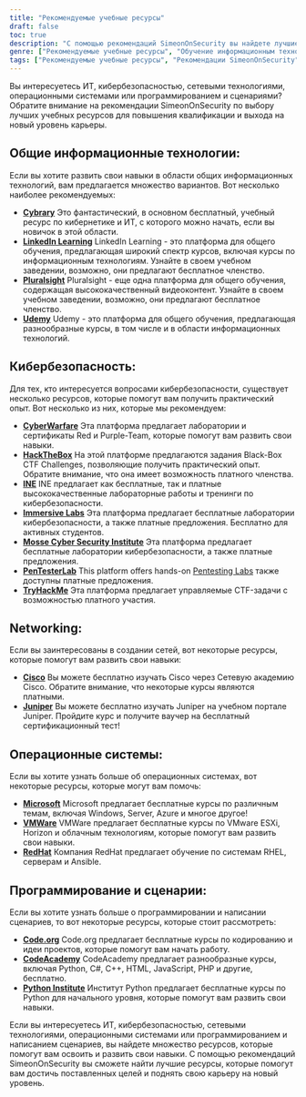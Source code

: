 ```yaml
---
title: "Рекомендуемые учебные ресурсы"
draft: false
toc: true
description: "С помощью рекомендаций SimeonOnSecurity вы найдете лучшие ресурсы для обучения в области ИТ, кибербезопасности, сетевых технологий, операционных систем, программирования и скриптинга. От бесплатных онлайн-платформ Cybrary, Code.org и CodeAcademy до платных платформ LinkedIn Learning, Pluralsight и TryHackMe - вы найдете широкий спектр возможностей для достижения ваших целей обучения. Повысьте свои навыки в таких областях, как Cisco, Juniper, Windows, VMware и Red Hat, пройдя бесплатное обучение и получив сертификаты. Поднимите свою карьеру на новый уровень с помощью высококлассных учебных ресурсов SimeonOnSecurity."
genre: ["Рекомендуемые учебные ресурсы", "Обучение информационным технологиям", "Обучение кибербезопасности", "Курсы по сетевым технологиям", "Образование в области операционных систем", "Ресурсы по программированию и сценариям", "Онлайн-обучение", "Лаборатории кибербезопасности", "Сетевая сертификация", "Обучение операционным системам"]
tags: ["Рекомендуемые учебные ресурсы", "Рекомендации SimeonOnSecurity", "Обучение информационным технологиям", "Обучение кибербезопасности", "Курсы по сетевым технологиям", "Образование в области операционных систем", "Ресурсы по программированию и сценариям", "Cybrary", "Обучение в LinkedIn", "Pluralsight", "Udemy", "CyberWarfare", "HackTheBox", "INE", "Immersive Labs", "Институт кибербезопасности имени Моссе", "PenTesterLab", "TryHackMe", "Cisco", "Juniper", "Microsoft", "VMWare", "RedHat", "Code.org", "CodeAcademy", "Институт Питона", "Онлайн-обучение", "Лаборатории кибербезопасности", "Сертификация в области сетевых технологий", "Обучение операционным системам", "Обучение программированию"]
---
```


Вы интересуетесь ИТ, кибербезопасностью, сетевыми технологиями, операционными системами или программированием и сценариями? Обратите внимание на рекомендации SimeonOnSecurity по выбору лучших учебных ресурсов для повышения квалификации и выхода на новый уровень карьеры.

## Общие информационные технологии:

Если вы хотите развить свои навыки в области общих информационных технологий, вам предлагается множество вариантов. Вот несколько наиболее рекомендуемых:

- [**Cybrary**](https://www.cybrary.it/) Это фантастический, в основном бесплатный, учебный ресурс по кибернетике и ИТ, с которого можно начать, если вы новичок в этой области.
- [**LinkedIn Learning**](https://www.lynda.com/) LinkedIn Learning - это платформа для общего обучения, предлагающая широкий спектр курсов, включая курсы по информационным технологиям. Узнайте в своем учебном заведении, возможно, они предлагают бесплатное членство.
- [**Pluralsight**](https://www.pluralsight.com/) Pluralsight - еще одна платформа для общего обучения, содержащая высококачественный видеоконтент. Узнайте в своем учебном заведении, возможно, они предлагают бесплатное членство.
- [**Udemy**](https://www.udemy.com/) Udemy - это платформа для общего обучения, предлагающая разнообразные курсы, в том числе и в области информационных технологий.

## Кибербезопасность:

Для тех, кто интересуется вопросами кибербезопасности, существует несколько ресурсов, которые помогут вам получить практический опыт. Вот несколько из них, которые мы рекомендуем:

- [**CyberWarfare**](https://cyberwarfare.live/) Эта платформа предлагает лаборатории и сертификаты Red и Purple-Team, которые помогут вам развить свои навыки.
- [**HackTheBox**](https://www.hackthebox.eu/) На этой платформе предлагаются задания Black-Box CTF Challenges, позволяющие получить практический опыт. Обратите внимание, что она имеет возможность платного членства.
- [**INE**](https://ine.com/) INE предлагает как бесплатные, так и платные высококачественные лабораторные работы и тренинги по кибербезопасности.
- [**Immersive Labs**](https://www.immersivelabs.com/) Эта платформа предлагает бесплатные лаборатории кибербезопасности, а также платные предложения. Бесплатно для активных студентов.
- [**Mosse Cyber Security Institute**](https://platform.mosse-institute.com/#/) Эта платформа предлагает бесплатные лаборатории кибербезопасности, а также платные предложения.
- [**PenTesterLab**](https://pentesterlab.com/) This platform offers hands-on [Pentesting Labs](https://simeononsecurity.ch/tags/pentesterlab/) также доступны платные предложения.
- [**TryHackMe**](https://tryhackme.com/) Эта платформа предлагает управляемые CTF-задачи с возможностью платного участия.

## Networking:

Если вы заинтересованы в создании сетей, вот некоторые ресурсы, которые помогут вам развить свои навыки:

- [**Cisco**](https://www.cisco.com/c/m/en_sg/partners/cisco-networking-academy/index.html) Вы можете бесплатно изучать Cisco через Сетевую академию Cisco. Обратите внимание, что некоторые курсы являются платными.
- [**Juniper**](https://learningportal.juniper.net/juniper/default.aspx) Вы можете бесплатно изучать Juniper на учебном портале Juniper. Пройдите курс и получите ваучер на бесплатный сертификационный тест!

## Операционные системы:

Если вы хотите узнать больше об операционных системах, вот некоторые ресурсы, которые могут вам помочь:

- [**Microsoft**](https://docs.microsoft.com/en-us/learn/) Microsoft предлагает бесплатные курсы по различным темам, включая Windows, Server, Azure и многое другое!
- [**VMWare**](https://www.vmware.com/education-services/learning-zone.html) VMWare предлагает бесплатные курсы по VMware ESXi, Horizon и облачным технологиям, которые помогут вам развить свои навыки.
- [**RedHat**](https://www.redhat.com/en/services/training-and-certification) Компания RedHat предлагает обучение по системам RHEL, серверам и Ansible.

## Программирование и сценарии:

Если вы хотите узнать больше о программировании и написании сценариев, то вот некоторые ресурсы, которые стоит рассмотреть:

- [**Code.org**](https://studio.code.org/courses) Code.org предлагает бесплатные курсы по кодированию и идеи проектов, которые помогут вам начать работу.
- [**CodeAcademy**](https://www.codecademy.com/) CodeAcademy предлагает разнообразные курсы, включая Python, C#, C++, HTML, JavaScript, PHP и другие, бесплатно.
- [**Python Institute**](https://pythoninstitute.org/python-essentials-1) Институт Python предлагает бесплатные курсы по Python для начального уровня, которые помогут вам развить свои навыки.

Если вы интересуетесь ИТ, кибербезопасностью, сетевыми технологиями, операционными системами или программированием и написанием сценариев, вы найдете множество ресурсов, которые помогут вам освоить и развить свои навыки. С помощью рекомендаций SimeonOnSecurity вы сможете найти лучшие ресурсы, которые помогут вам достичь поставленных целей и поднять свою карьеру на новый уровень.
